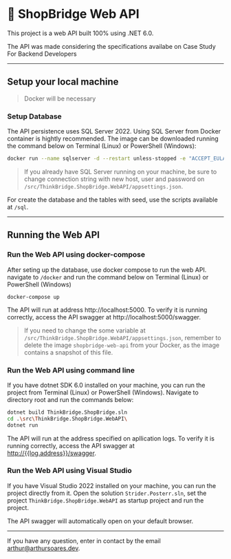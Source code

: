 # 🎁 ShopBridge Web API

This project is a web API built 100% using .NET 6.0.

The API was made considering the specifications availabe on Case Study For Backend Developers

---

## Setup your local machine
>Docker will be necessary

### Setup Database
The API persistence uses SQL Server 2022. Using SQL Server from Docker container is hightly recommended. The image can be downloaded running the command below on Terminal (Linux) or PowerShell (Windows):

```bash
docker run --name sqlserver -d --restart unless-stopped -e "ACCEPT_EULA=Y" -e "SA_PASSWORD=SuperAdmin10" -p 1433:1433 mcr.microsoft.com/mssql/server:2022-latest
```

> If you already have SQL Server running on your machine, be sure to change connection string with new host, user and password on `/src/ThinkBridge.ShopBridge.WebAPI/appsettings.json`.

For create the database and the tables with seed, use the scripts available at `/sql`.

---

## Running the Web API
### Run the Web API using docker-compose

After seting up the database, use docker compose to run the web API. navigate to `/docker` and run the command below on Terminal (Linux) or PowerShell (Windows)

```bach
docker-compose up
```
The API will run at address http://localhost:5000. To verify it is running correctly, access the API swagger at http://localhost:5000/swagger.

> If you need to change the some variable at `/src/ThinkBridge.ShopBridge.WebAPI/appsettings.json`, remember to delete the image `shopbridge-web-api` from your Docker, as the image contains a snapshot of this file.

### Run the Web API using command line

If you have dotnet SDK 6.0 installed on your machine, you can run the project from Terminal (Linux) or PowerShell (Windows).
Navigate to directory root and run the commands below:

```bash
dotnet build ThinkBridge.ShopBridge.sln
cd .\src\ThinkBridge.ShopBridge.WebAPI\
dotnet run
```

The API will run at the address specified on apllication logs. To verify it is running correctly, access the API swagger at [http://{{log.address}}/swagger]().

### Run the Web API using Visual Studio

If you have Visual Studio 2022 installed on your machine, you can run the project directly from it.
Open the solution `Strider.Posterr.sln`, set the project `ThinkBridge.ShopBridge.WebAPI` as startup project and run the project.

The API swagger will automatically open on your default browser.

---

If you have any question, enter in contact by the email [arthur@arthursoares.dev](mailto:arthur@arthursoares.dev).
